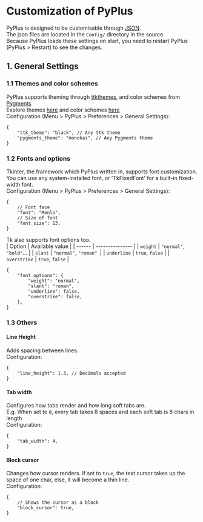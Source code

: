 # Customization of PyPlus
PyPlus is designed to be customisable through [JSON](https://json.org/).\
The json files are located in the `Config/` directory in the source.\
Because PyPlus loads these settings on start, you need to restart PyPlus (PyPlus > Restart) to see the changes.
## 1. General Settings
### 1.1 Themes and color schemes
PyPlus supports theming through [ttkthemes](https://ttkthemes.readthedocs.io), and color schemes from [Pygments](https://pygments.org)\
Explore themes [here](https://ttkthemes.readthedocs.io/en/latest/themes.html) and color schemes [here](https://pygments.org/styles/)\
Configuration (Menu > PyPlus > Preferences > General Settings):
```jsonc
{
    "ttk_theme": "black", // Any ttk theme
    "pygments_theme": "monokai", // Any Pygments theme
}
```
### 1.2 Fonts and options
Tkinter, the framework which PyPlus written in, supports font customization.\
You can use any system-installed font, or 'TkFixedFont' for a built-in fixed-width font.\
Configuration (Menu > PyPlus > Preferences > General Settings):
```jsonc
{
    // Font face
    "font": "Menlo",
    // Size of font
    "font_size": 13,
}
```
Tk also supports font options too.\
| Option | Available value |
| ------ | --------------- |
| `weight` | `"normal"`, `"bold"`... |
| `slant` | `"normal"`, `"roman" `|
| `underline` | `true`, `false` |
| `overstrike` | `true`, `false` |
```jsonc
{
    "font_options": {
        "weight": "normal",
        "slant": "roman",
        "underline": false,
        "overstrike": false,
    },
}
```
### 1.3 Others
#### Line Height
Adds spacing between lines.\
Configuration:
```jsonc
{
    "line_height": 1.3, // Decimals accepted
}
```
#### Tab width
Configures how tabs render and how long soft tabs are.\
E.g. When set to `8`, every tab takes 8 spaces and each soft tab is 8 chars in length\
Configuration:
```jsonc
{
    "tab_width": 4,
}
```
#### Block cursor
Changes how cursor renders. If set to `true`, the text cursor takes up the space of one char, else, it will become a thin line.\
Configuration:
```jsonc
{
    // Shows the cursor as a block
    "block_cursor": true,
}
```

